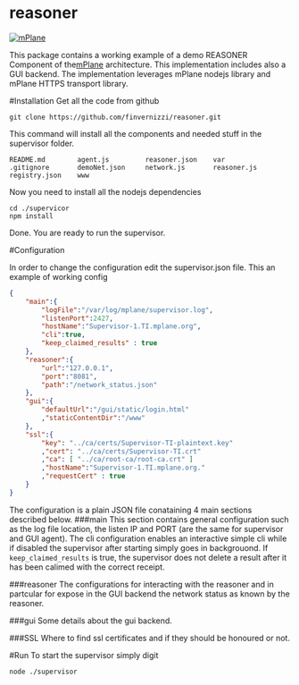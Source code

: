 reasoner
========

[![mPlane](http://www.ict-mplane.eu/sites/default/files//public/mplane_final_256x_0.png)](http://www.ict-mplane.eu/)


This package contains a working example of a demo REASONER Component of the[mPlane](http://www.ict-mplane.eu/) architecture. This implementation includes also a GUI backend.
The implementation leverages mPlane nodejs library and mPlane HTTPS transport library.

#Installation
Get all the code from github

```git clone https://github.com/finvernizzi/reasoner.git```

This command will install all the components and needed stuff in the supervisor folder.

```
README.md        agent.js         reasoner.json    var
.gitignore       demoNet.json     network.js       reasoner.js      registry.json    www
```

Now you need to install all the nodejs dependencies
```
cd ./supervicor
npm install
```
Done. You are ready to run the supervisor.

    
#Configuration
    
In order to change the configuration edit the supervisor.json file.
This an example of working config

```json
{
    "main":{
        "logFile":"/var/log/mplane/supervisor.log",
        "listenPort":2427,
        "hostName":"Supervisor-1.TI.mplane.org",
        "cli":true,
		"keep_claimed_results" : true
    },
	"reasoner":{
		"url":"127.0.0.1",
		"port":"8081",
		"path":"/network_status.json"
	},
    "gui":{
    	"defaultUrl":"/gui/static/login.html"
    	,"staticContentDir":"/www"	
    },
    "ssl":{
        "key": "../ca/certs/Supervisor-TI-plaintext.key"
        ,"cert": "../ca/certs/Supervisor-TI.crt"
        ,"ca": [ "../ca/root-ca/root-ca.crt" ]
        ,"hostName":"Supervisor-1.TI.mplane.org."
        ,"requestCert" : true
    }
}
```


The configuration is a plain JSON file conataining 4 main sections described below.
###main
This section contains general configuration such as the log file location, the listen IP and PORT (are the same for supervisor and GUI agent). The cli configuration enables an interactive simple cli while if disabled the supervisor after starting simply goes in backgrouond.
If `keep_claimed_results` is true, the supervisor does not delete a result after it has been calimed with the correct receipt.

###reasoner
The configurations for interacting with the reasoner and in partcular for expose in the GUI backend the network status as known by the reasoner.

###gui
Some details about the gui backend.

###SSL
Where to find ssl certificates and if they should be honoured or not.

#Run
To start the supervisor simply digit
```
node ./supervisor
```

